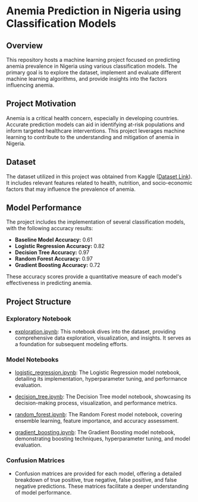 # Anemia Prediction in Nigeria using Classification Models

## Overview

This repository hosts a machine learning project focused on predicting anemia prevalence in Nigeria using various classification models. The primary goal is to explore the dataset, implement and evaluate different machine learning algorithms, and provide insights into the factors influencing anemia.

## Project Motivation

Anemia is a critical health concern, especially in developing countries. Accurate prediction models can aid in identifying at-risk populations and inform targeted healthcare interventions. This project leverages machine learning to contribute to the understanding and mitigation of anemia in Nigeria.

## Dataset

The dataset utilized in this project was obtained from Kaggle ([Dataset Link](https://www.kaggle.com/datasets/adeolaadesina/factors-affecting-children-anemia-level)). It includes relevant features related to health, nutrition, and socio-economic factors that may influence the prevalence of anemia.

## Model Performance

The project includes the implementation of several classification models, with the following accuracy results:

- **Baseline Model Accuracy:** 0.61
- **Logistic Regression Accuracy:** 0.82
- **Decision Tree Accuracy:** 0.97
- **Random Forest Accuracy:** 0.97
- **Gradient Boosting Accuracy:** 0.72

These accuracy scores provide a quantitative measure of each model's effectiveness in predicting anemia.

## Project Structure

### Exploratory Notebook

- [exploration.ipynb](Data_Exploration/Data_Exploration.ipynb): This notebook dives into the dataset, providing comprehensive data exploration, visualization, and insights. It serves as a foundation for subsequent modeling efforts.

### Model Notebooks

- [logistic_regression.ipynb](Models/Logistic_Regression.ipynb): The Logistic Regression model notebook, detailing its implementation, hyperparameter tuning, and performance evaluation.

- [decision_tree.ipynb](Models/Decision_Trees.ipynb): The Decision Tree model notebook, showcasing its decision-making process, visualization, and performance metrics.

- [random_forest.ipynb](Models/Random_Forest.ipynb): The Random Forest model notebook, covering ensemble learning, feature importance, and accuracy assessment.

- [gradient_boosting.ipynb](Models/Gradient_Boosting.ipynb): The Gradient Boosting model notebook, demonstrating boosting techniques, hyperparameter tuning, and model evaluation.

### Confusion Matrices

- Confusion matrices are provided for each model, offering a detailed breakdown of true positive, true negative, false positive, and false negative predictions. These matrices facilitate a deeper understanding of model performance.
